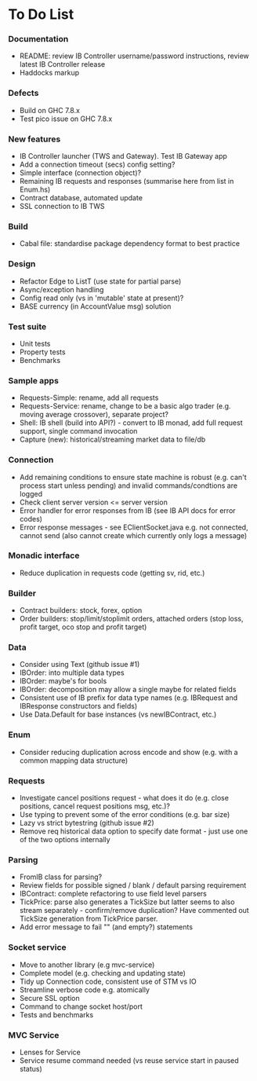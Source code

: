 
To Do List
==========

### Documentation

* README: review IB Controller username/password instructions, review latest IB Controller release
* Haddocks markup

### Defects

* Build on GHC 7.8.x
* Test pico issue on GHC 7.8.x

### New features

* IB Controller launcher (TWS and Gateway). Test IB Gateway app
* Add a connection timeout (secs) config setting?
* Simple interface (connection object)?
* Remaining IB requests and responses (summarise here from list in Enum.hs)
* Contract database, automated update
* SSL connection to IB TWS

### Build

* Cabal file: standardise package dependency format to best practice

### Design

* Refactor Edge to ListT (use state for partial parse)
* Async/exception handling
* Config read only (vs in 'mutable' state at present)?
* BASE currency (in AccountValue msg) solution

### Test suite 

* Unit tests
* Property tests
* Benchmarks

### Sample apps

* Requests-Simple: rename, add all requests
* Requests-Service: rename, change to be a basic algo trader (e.g. moving average crossover), separate project?
* Shell: IB shell (build into API?) - convert to IB monad, add full request support, single command invocation
* Capture (new): historical/streaming market data to file/db

### Connection

* Add remaining conditions to ensure state machine is robust (e.g. can't process start unless pending) and invalid commands/condtions are logged
* Check client server version <= server version
* Error handler for error responses from IB (see IB API docs for error codes)
* Error response messages - see EClientSocket.java e.g. not connected, cannot send (also cannot create which currently only logs a message)

### Monadic interface

* Reduce duplication in requests code (getting sv, rid, etc.)

### Builder

* Contract builders: stock, forex, option
* Order builders: stop/limit/stoplimit orders, attached orders (stop loss, profit target, oco stop and profit target)

### Data 

* Consider using Text (github issue #1)
* IBOrder: into multiple data types
* IBOrder: maybe's for bools
* IBOrder: decomposition may allow a single maybe for related fields
* Consistent use of IB prefix for data type names (e.g. IBRequest and IBResponse constructors and fields)
* Use Data.Default for base instances (vs newIBContract, etc.)

### Enum

* Consider reducing duplication across encode and show (e.g. with a common mapping data structure)

### Requests

* Investigate cancel positions request - what does it do (e.g. close positions, cancel request positions msg, etc.)? 
* Use typing to prevent some of the error conditions (e.g. bar size)
* Lazy vs strict bytestring (github issue #2)
* Remove req historical data option to specify date format - just use one of the two options internally

### Parsing

* FromIB class for parsing?
* Review fields for possible signed / blank / default parsing requirement
* IBContract: complete refactoring to use field level parsers
* TickPrice: parse also generates a TickSize but latter seems to also stream separately - confirm/remove duplication? Have commented out TickSize generation from TickPrice parser.
* Add error message to fail "" (and empty?) statements

### Socket service

* Move to another library (e.g mvc-service)
* Complete model (e.g. checking and updating state)
* Tidy up Connection code, consistent use of STM vs IO
* Streamline verbose code e.g. atomically
* Secure SSL option
* Command to change socket host/port
* Tests and benchmarks

### MVC Service

* Lenses for Service
* Service resume command needed (vs reuse service start in paused status)























